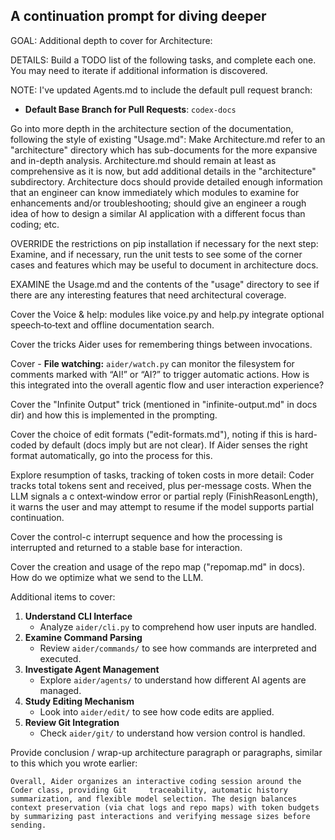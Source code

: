 ## A continuation prompt for diving deeper

GOAL: Additional depth to cover for Architecture:

DETAILS: Build a TODO list of the following tasks, and complete each one. You may need to iterate if additional information is discovered. 

NOTE: I've updated Agents.md to include the default pull request branch:
- **Default Base Branch for Pull Requests**: `codex-docs`

Go into more depth in the architecture section of the documentation, following the style of existing "Usage.md": Make Architecture.md refer to an "architecture" directory which has sub-documents for the more expansive and in-depth analysis. Architecture.md should remain at least as comprehensive as it is now, but add additional details in the "architecture" subdirectory. Architecture docs should provide detailed enough information that an engineer can know immediately which modules to examine for enhancements and/or troubleshooting; should give an engineer a rough idea of how to design a similar AI application with a different focus than coding; etc. 

OVERRIDE the restrictions on pip installation if necessary for the next step:
Examine, and if necessary, run the unit tests to see some of the corner cases and features which may be useful to document in architecture docs. 

EXAMINE the Usage.md and the contents of the "usage" directory to see if there are any interesting features that need architectural coverage. 

Cover the Voice & help: modules like voice.py and help.py integrate optional speech‑to‑text and offline documentation search.

Cover the tricks Aider uses for remembering things between invocations. 

Cover - **File watching:** `aider/watch.py` can monitor the filesystem for comments marked with “AI!” or “AI?” to trigger automatic actions. How is this integrated into the overall agentic flow and user interaction experience?

Cover the "Infinite Output" trick (mentioned in "infinite-output.md" in docs dir) and how this is implemented in the prompting. 

Cover the choice of edit formats ("edit-formats.md"), noting if this is hard-coded by default (docs imply but are not clear). If Aider senses the right format automatically, go into the process for this.
   
Explore resumption of tasks, tracking of token costs in more detail: Coder tracks total tokens sent and received, plus per-message costs. When the LLM signals a c    ontext‑window error or partial reply (FinishReasonLength), it warns the user and may attempt to resume if the model supports partial continuation.

Cover the control-c interrupt sequence and how the processing is interrupted and returned to a stable base for interaction.

Cover the creation and usage of the repo map ("repomap.md" in docs). How do we optimize what we send to the LLM. 

Additional items to cover:
1. **Understand CLI Interface**
   - Analyze `aider/cli.py` to comprehend how user inputs are handled.
2. **Examine Command Parsing**
   - Review `aider/commands/` to see how commands are interpreted and executed.
3. **Investigate Agent Management**
   - Explore `aider/agents/` to understand how different AI agents are managed.
4. **Study Editing Mechanism**
   - Look into `aider/edit/` to see how code edits are applied.
5. **Review Git Integration**
   - Check `aider/git/` to understand how version control is handled.

Provide conclusion / wrap-up architecture paragraph or paragraphs, similar to this which you wrote earlier:
```
Overall, Aider organizes an interactive coding session around the Coder class, providing Git     traceability, automatic history summarization, and flexible model selection. The design balances context preservation (via chat logs and repo maps) with token budgets by summarizing past interactions and verifying message sizes before sending.
``` 
    